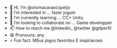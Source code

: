 - 👋 Hi, I’m @otomacaraocqueijo
- 👀 I’m interested in ... fazer joguin
- 🌱 I’m currently learning ... CC+ Unity
- 💞️ I’m looking to collaborate on ... Game developper
- 📫 How to reach me 
@linkedin_
@twitter
@gitperfil
- 😄 Pronouns: any
- ⚡ Fun fact: 
MEus jogos favoritos E inspiracoes

<!---
otomacaraocqueijo/otomacaraocqueijo is a ✨ special ✨ repository because its `README.md` (this file) appears on your GitHub profile.
You can click the Preview link to take a look at your changes.
--->
